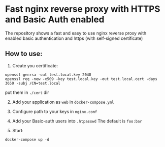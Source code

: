 # Fast nginx reverse proxy with HTTPS and Basic Auth enabled

The repository shows a fast and easy to use nginx reverse proxy with enabled basic authentication and https (with self-signed certificate)

## How to use:
1. Create you certificate:
```
openssl genrsa -out test.local.key 2048
openssl req -new -x509 -key test.local.key -out test.local.cert -days 3650 -subj /CN=test.local
```
put them in `./cert` dir

2. Add your application as `web` in `docker-compose.yml`

3. Configure path to your keys in `nginx.conf`

4. Add your Basic-auth users into `.htpasswd`
The default is `foo:bar`

5. Start:
```
docker-compose up -d
```
